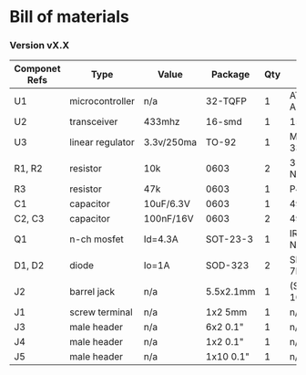# Bill of materials

### Version vX.X

Componet Refs  | Type            | Value       | Package  | Qty | Digikey Part #
---------------|-----------------|-------------|----------|-----|---------------
U1             | microcontroller | n/a         | 32-TQFP  | 1   | ATMEGA328P-AU-ND
U2             | transceiver     | 433mhz      | 16-smd   | 1   | 1568-1391-ND
U3             | linear regulator| 3.3v/250ma  | TO-92    | 1   | MCP1702-3302E/TO-ND
R1, R2         | resistor        | 10k         | 0603     | 2   | 311-10.0KLRCT-ND
R3             | resistor        | 47k         | 0603     | 1   | P47KJCT-ND
C1             | capacitor       | 10uF/6.3V   | 0603     | 1   | 490-3896-1-ND
C2, C3         | capacitor       | 100nF/16V   | 0603     | 2   | 490-3261-1-ND
Q1             | n-ch mosfet     | Id=4.3A     | SOT-23-3 | 1   | IRLML6401PBFCT-ND
D1, D2         | diode           | Io=1A       | SOD-323  | 2   | SBR130S3-7DICT-ND
J2             | barrel jack     | n/a         | 5.5x2.1mm| 1   | (Sparkfun) PRT-10811
J1             | screw terminal  | n/a         | 1x2 5mm  | 1   | n/p
J3             | male header     | n/a         | 6x2 0.1" | 1   | n/p
J4             | male header     | n/a         | 1x2 0.1" | 1   | n/p
J5             | male header     | n/a         | 1x10 0.1"| 1   | n/p